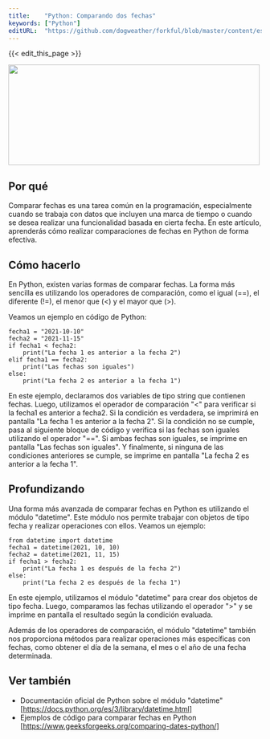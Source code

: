 ```yaml
---
title:    "Python: Comparando dos fechas"
keywords: ["Python"]
editURL:  "https://github.com/dogweather/forkful/blob/master/content/es/python/comparing-two-dates.md"
---
```


{{< edit_this_page >}}

<html>
<img src="https://image.freepik.com/vector-gratis/simbolo-python-concepto-programacion-isometrica_39422-204.jpg" height="200" width="500">


## Por qué

Comparar fechas es una tarea común en la programación, especialmente cuando se trabaja con datos que incluyen una marca de tiempo o cuando se desea realizar una funcionalidad basada en cierta fecha. En este artículo, aprenderás cómo realizar comparaciones de fechas en Python de forma efectiva.

## Cómo hacerlo

En Python, existen varias formas de comparar fechas. La forma más sencilla es utilizando los operadores de comparación, como el igual (==), el diferente (!=), el menor que (<) y el mayor que (>).

Veamos un ejemplo en código de Python:
```
fecha1 = "2021-10-10"
fecha2 = "2021-11-15"
if fecha1 < fecha2:
    print("La fecha 1 es anterior a la fecha 2")
elif fecha1 == fecha2:
    print("Las fechas son iguales")
else:
    print("La fecha 2 es anterior a la fecha 1")
```
En este ejemplo, declaramos dos variables de tipo string que contienen fechas. Luego, utilizamos el operador de comparación "<" para verificar si la fecha1 es anterior a fecha2. Si la condición es verdadera, se imprimirá en pantalla "La fecha 1 es anterior a la fecha 2". Si la condición no se cumple, pasa al siguiente bloque de código y verifica si las fechas son iguales utilizando el operador "==". Si ambas fechas son iguales, se imprime en pantalla "Las fechas son iguales". Y finalmente, si ninguna de las condiciones anteriores se cumple, se imprime en pantalla "La fecha 2 es anterior a la fecha 1".

## Profundizando

Una forma más avanzada de comparar fechas en Python es utilizando el módulo "datetime". Este módulo nos permite trabajar con objetos de tipo fecha y realizar operaciones con ellos. Veamos un ejemplo:
```
from datetime import datetime
fecha1 = datetime(2021, 10, 10)
fecha2 = datetime(2021, 11, 15)
if fecha1 > fecha2:
    print("La fecha 1 es después de la fecha 2")
else:
    print("La fecha 2 es después de la fecha 1")
```
En este ejemplo, utilizamos el módulo "datetime" para crear dos objetos de tipo fecha. Luego, comparamos las fechas utilizando el operador ">" y se imprime en pantalla el resultado según la condición evaluada.

Además de los operadores de comparación, el módulo "datetime" también nos proporciona métodos para realizar operaciones más específicas con fechas, como obtener el día de la semana, el mes o el año de una fecha determinada.

## Ver también

- Documentación oficial de Python sobre el módulo "datetime" [https://docs.python.org/es/3/library/datetime.html]
- Ejemplos de código para comparar fechas en Python [https://www.geeksforgeeks.org/comparing-dates-python/]